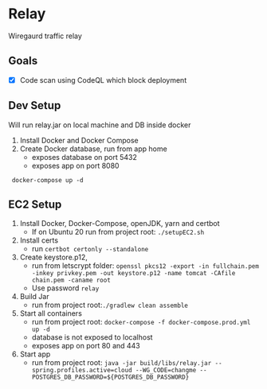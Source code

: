 # Relay
Wiregaurd traffic relay 
## Goals
- [X] Code scan using CodeQL which block deployment

## Dev Setup
Will run relay.jar on local machine and DB inside docker
1. Install Docker and Docker Compose
2. Create Docker database, run from app home
    * exposes database on port 5432
    * exposes app on port 8080
```
 docker-compose up -d
```

## EC2 Setup
1. Install Docker, Docker-Compose, openJDK, yarn and certbot
   * If on Ubuntu 20 run from project root: `./setupEC2.sh`
2. Install certs
   * run `certbot certonly --standalone`
3. Create keystore.p12, 
   * run from letscrypt folder: `openssl pkcs12 -export -in fullchain.pem -inkey privkey.pem -out keystore.p12 -name tomcat -CAfile chain.pem -caname root`
   * Use password `relay`
4. Build Jar
   * run from project root:`./gradlew clean assemble`
5. Start all containers
   * run from project root: `docker-compose -f docker-compose.prod.yml up -d`
   * database is not exposed to localhost
   * exposes app on port 80 and 443
6. Start app
   * run from project root: `java -jar build/libs/relay.jar --spring.profiles.active=cloud --WG_CODE=changme --POSTGRES_DB_PASSWORD=${POSTGRES_DB_PASSWORD}`